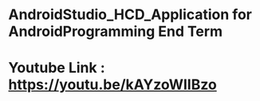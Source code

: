 # AndroidStudio_HCD_Application for AndroidProgramming End Term
# Youtube Link : https://youtu.be/kAYzoWIIBzo
